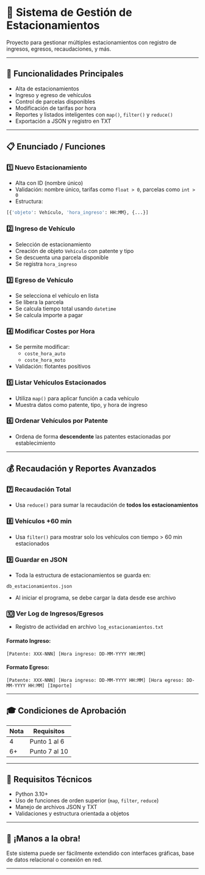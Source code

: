 # 🚗 Sistema de Gestión de Estacionamientos

Proyecto para gestionar múltiples estacionamientos con registro de ingresos, egresos, recaudaciones, y más.

---

## 🧾 Funcionalidades Principales

- Alta de estacionamientos
- Ingreso y egreso de vehículos
- Control de parcelas disponibles
- Modificación de tarifas por hora
- Reportes y listados inteligentes con `map()`, `filter()` y `reduce()`
- Exportación a JSON y registro en TXT

---

## 📋 Enunciado / Funciones

### 1️⃣ Nuevo Estacionamiento

- Alta con ID (nombre único)
- Validación: nombre único, tarifas como `float > 0`, parcelas como `int > 0`
- Estructura:
```python
[{'objeto': Vehículo, 'hora_ingreso': HH:MM}, {...}]
```

### 2️⃣ Ingreso de Vehículo

- Selección de estacionamiento
- Creación de objeto `Vehículo` con patente y tipo
- Se descuenta una parcela disponible
- Se registra `hora_ingreso`

### 3️⃣ Egreso de Vehículo

- Se selecciona el vehículo en lista
- Se libera la parcela
- Se calcula tiempo total usando `datetime`
- Se calcula importe a pagar

### 4️⃣ Modificar Costes por Hora

- Se permite modificar:
  - `coste_hora_auto`
  - `coste_hora_moto`
- Validación: flotantes positivos

### 5️⃣ Listar Vehículos Estacionados

- Utiliza `map()` para aplicar función a cada vehículo
- Muestra datos como patente, tipo, y hora de ingreso

### 6️⃣ Ordenar Vehículos por Patente

- Ordena de forma **descendente** las patentes estacionadas por establecimiento

---

## 💰 Recaudación y Reportes Avanzados

### 7️⃣ Recaudación Total

- Usa `reduce()` para sumar la recaudación de **todos los estacionamientos**

### 8️⃣ Vehículos +60 min

- Usa `filter()` para mostrar solo los vehículos con tiempo > 60 min estacionados

### 9️⃣ Guardar en JSON

- Toda la estructura de estacionamientos se guarda en:
```
db_estacionamientos.json
```
- Al iniciar el programa, se debe cargar la data desde ese archivo

### 🔟 Ver Log de Ingresos/Egresos

- Registro de actividad en archivo `log_estacionamientos.txt`

#### Formato Ingreso:
```
[Patente: XXX-NNN] [Hora ingreso: DD-MM-YYYY HH:MM]
```

#### Formato Egreso:
```
[Patente: XXX-NNN] [Hora ingreso: DD-MM-YYYY HH:MM] [Hora egreso: DD-MM-YYYY HH:MM] [Importe]
```

---

## 🎓 Condiciones de Aprobación

| Nota | Requisitos |
|------|------------|
| 4    | Punto 1 al 6 |
| 6+   | Punto 7 al 10 |

---

## 🧪 Requisitos Técnicos

- Python 3.10+
- Uso de funciones de orden superior (`map`, `filter`, `reduce`)
- Manejo de archivos JSON y TXT
- Validaciones y estructura orientada a objetos

---

## 🏁 ¡Manos a la obra!

Este sistema puede ser fácilmente extendido con interfaces gráficas, base de datos relacional o conexión en red.

---

